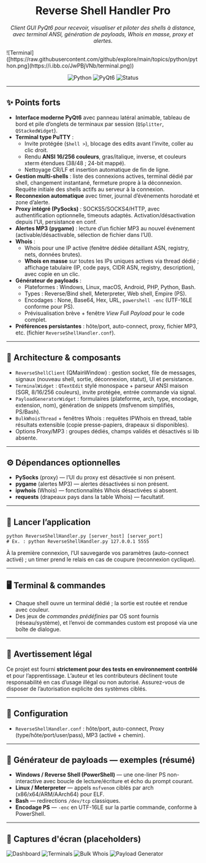 <!-- Reverse Shell Handler Pro — README section (HTML-friendly for GitHub) -->
<h1 align="center">Reverse Shell Handler Pro</h1>

<p align="center">
  <em>Client GUI PyQt6 pour recevoir, visualiser et piloter des shells à distance, avec terminal ANSI, génération de payloads, Whois en masse, proxy et alertes.</em>
</p>
![Terminal]([https://raw.githubusercontent.com/github/explore/main/topics/python/python.png](https://i.ibb.co/JwPBjVNb/terminal.png))

<p align="center">
  <img alt="Python" src="https://img.shields.io/badge/Python-3.10%2B-blue"/>
  <img alt="PyQt6" src="https://img.shields.io/badge/GUI-PyQt6-41b883"/>
  <img alt="Status" src="https://img.shields.io/badge/Build-Client--only-informational"/>
</p>

<hr/>

<h2>✨ Points forts</h2>
<ul>
  <li><strong>Interface moderne PyQt6</strong> avec panneau latéral animable, tableau de bord et pile d’onglets de terminaux par session (<code>QSplitter</code>, <code>QStackedWidget</code>). <!-- UI layout -->
  </li>
  <li><strong>Terminal type PuTTY</strong> :
    <ul>
      <li>Invite protégée (<code>$hell &gt;</code>), blocage des edits avant l’invite, coller au clic droit.</li>
      <li>Rendu <strong>ANSI 16/256 couleurs</strong>, gras/italique, inverse, et couleurs xterm étendues (38/48 ; 24-bit mappé). <!-- ANSI rendering -->
      </li>
      <li>Nettoyage CR/LF et insertion automatique de fin de ligne.</li>
    </ul>
  </li>
  <li><strong>Gestion multi-shells</strong> : liste des connexions actives, terminal dédié par shell, changement instantané, fermeture propre à la déconnexion. Requête initiale des shells actifs au serveur à la connexion.</li>
  <li><strong>Reconnexion automatique</strong> avec timer, journal d’événements horodaté et zone d’alerte.</li>
  <li><strong>Proxy intégré (PySocks)</strong> : SOCKS5/SOCKS4/HTTP, avec authentification optionnelle, timeouts adaptés. Activation/désactivation depuis l’UI, persistance en conf.</li>
  <li><strong>Alertes MP3 (pygame)</strong> : lecture d’un fichier MP3 au nouvel événement (activable/désactivable, sélection de fichier dans l’UI).</li>
  <li><strong>Whois</strong> :
    <ul>
      <li>Whois pour une IP active (fenêtre dédiée détaillant ASN, registry, nets, données brutes).</li>
      <li><strong>Whois en masse</strong> sur toutes les IPs uniques actives via thread dédié ; affichage tabulaire (IP, code pays, CIDR ASN, registry, description), avec copie en un clic.</li>
    </ul>
  </li>
  <li><strong>Générateur de payloads</strong> :
    <ul>
      <li>Plateformes : Windows, Linux, macOS, Android, PHP, Python, Bash.</li>
      <li>Types : Reverse/Bind shell, Meterpreter, Web shell, Empire (PS).</li>
      <li>Encodages : None, Base64, Hex, URL, <code>powershell -enc</code> (UTF-16LE conforme pour PS).</li>
      <li>Prévisualisation brève + fenêtre <em>View Full Payload</em> pour le code complet.</li>
    </ul>
  </li>
  <li><strong>Préférences persistantes</strong> : hôte/port, auto-connect, proxy, fichier MP3, etc. (fichier <code>ReverseShellHandler.conf</code>).</li>
</ul>

<hr/>

<h2>🧱 Architecture &amp; composants</h2>
<ul>
  <li><code>ReverseShellClient</code> (QMainWindow) : gestion socket, file de messages, signaux (nouveau shell, sortie, déconnexion, statut), UI et persistance.</li>
  <li><code>TerminalWidget</code> : <code>QTextEdit</code> stylé monospace + parseur ANSI maison (SGR, 8/16/256 couleurs), invite protégée, entrée commande via signal.</li>
  <li><code>PayloadGeneratorWidget</code> : formulaires (plateforme, arch, type, encodage, extension, nom), génération de snippets (msfvenom simplifiés, PS/Bash).</li>
  <li><code>BulkWhoisThread</code> + fenêtres Whois : requêtes IPWhois en thread, table résultats extensible (copie presse-papiers, drapeaux si disponibles).</li>
  <li>Options Proxy/MP3 : groupes dédiés, champs validés et désactivés si lib absente.</li>
</ul>

<hr/>

<h2>⚙️ Dépendances optionnelles</h2>
<ul>
  <li><strong>PySocks</strong> (proxy) — l’UI du proxy est désactivée si non présent.</li>
  <li><strong>pygame</strong> (alertes MP3) — alertes désactivées si non présent.</li>
  <li><strong>ipwhois</strong> (Whois) — fonctionnalités Whois désactivées si absent.</li>
  <li><strong>requests</strong> (drapeaux pays dans la table Whois) — facultatif.</li>
</ul>

<hr/>

<h2>🚀 Lancer l’application</h2>
<pre><code>python ReverseShellHandler.py [server_host] [server_port]
# Ex. : python ReverseShellHandler.py 127.0.0.1 5555
</code></pre>
<p>
À la première connexion, l’UI sauvegarde vos paramètres (auto-connect activé) ; un timer prend le relais en cas de coupure (reconnexion cyclique).
</p>

<hr/>

<h2>🖥️ Terminal &amp; commandes</h2>
<ul>
  <li>Chaque shell ouvre un terminal dédié ; la sortie est routée et rendue avec couleur.</li>
  <li>Des jeux de <em>commandes prédéfinies</em> par OS sont fournis (réseau/système), et l’envoi de commandes custom est proposé via une boîte de dialogue.</li>
</ul>

<hr/>

<h2>🔐 Avertissement légal</h2>
<p>
Ce projet est fourni <strong>strictement pour des tests en environnement contrôlé</strong> et pour l’apprentissage. L’auteur et les contributeurs déclinent toute responsabilité en cas d’usage illégal ou non autorisé. Assurez-vous de disposer de l’autorisation explicite des systèmes ciblés.
</p>

<hr/>

<h2>📁 Configuration</h2>
<ul>
  <li><code>ReverseShellHandler.conf</code> : hôte/port, auto-connect, Proxy (type/hôte/port/user/pass), MP3 (activé + chemin).</li>
</ul>

<hr/>

<h2>🧩 Générateur de payloads — exemples (résumé)</h2>
<ul>
  <li><strong>Windows / Reverse Shell (PowerShell)</strong> — une one-liner PS non-interactive avec boucle de lecture/écriture et écho du prompt courant.</li>
  <li><strong>Linux / Meterpreter</strong> — appels <code>msfvenom</code> ciblés par arch (x86/x64/ARM/AArch64) pour ELF.</li>
  <li><strong>Bash</strong> — redirections <code>/dev/tcp</code> classiques.</li>
  <li><strong>Encodage PS</strong> — <code>-enc</code> en UTF-16LE sur la partie commande, conforme à PowerShell.</li>
</ul>

<hr/>

<h2>📸 Captures d'écran (placeholders)</h2>
<p>
  <img alt="Dashboard" src="docs/screenshot_dashboard.png"/>
  <img alt="Terminals" src="docs/screenshot_terminals.png"/>
  <img alt="Bulk Whois" src="docs/screenshot_whois.png"/>
  <img alt="Payload Generator" src="docs/screenshot_payloads.png"/>
</p>
